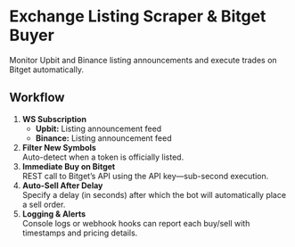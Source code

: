 # Exchange Listing Scraper & Bitget Buyer

Monitor Upbit and Binance listing announcements and execute trades on Bitget automatically.

## Workflow

1. **WS Subscription**  
   - **Upbit:** Listing announcement feed
   - **Binance:** Listing announcement feed
2. **Filter New Symbols**  
   Auto-detect when a token is officially listed.  
3. **Immediate Buy on Bitget**  
   REST call to Bitget’s API using the API key—sub-second execution.  
4. **Auto-Sell After Delay**  
   Specify a delay (in seconds) after which the bot will automatically place a sell order.  
5. **Logging & Alerts**  
   Console logs or webhook hooks can report each buy/sell with timestamps and pricing details.
